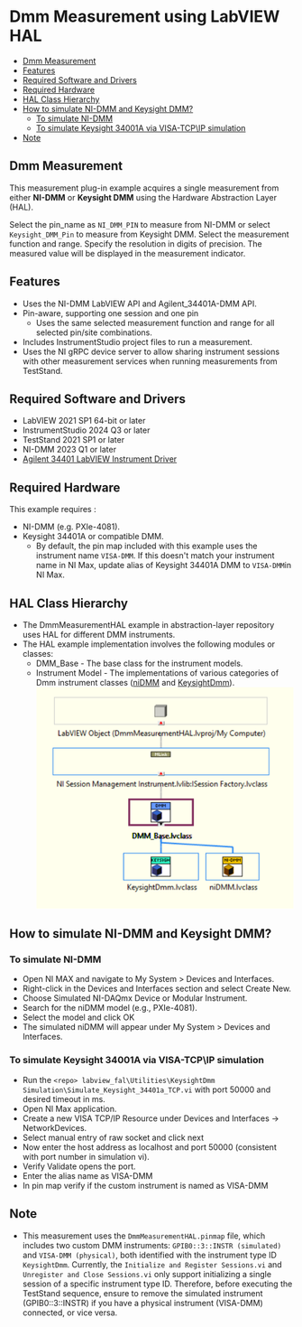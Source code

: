 # Dmm Measurement using LabVIEW HAL

- [Dmm Measurement](#dmm-measurement)
- [Features](#features)
- [Required Software and Drivers](#required-software-and-drivers)
- [Required Hardware](#required-hardware)
- [HAL Class Hierarchy](#hal-class-hierarchy)
- [How to simulate NI-DMM and Keysight DMM?](#how-to-simulate-ni-dmm-and-keysight-dmm)
  - [To simulate NI-DMM](#to-simulate-ni-dmm)
  - [To simulate Keysight 34001A via VISA-TCP\IP simulation](#to-simulate-keysight-34001a-via-visa-tcpip-simulation)
- [Note](#note)

## Dmm Measurement

This measurement plug-in example acquires a single measurement from either **NI-DMM** or **Keysight DMM** using the Hardware Abstraction Layer (HAL).

Select the pin_name as `NI_DMM_PIN` to measure from NI-DMM or select `Keysight_DMM_Pin` to measure from Keysight DMM. Select the measurement function and range. Specify the resolution in digits of precision. The measured value will be displayed in the measurement indicator.

## Features

- Uses the NI-DMM LabVIEW API and Agilent_34401A-DMM API.
- Pin-aware, supporting one session and one pin
  - Uses the same selected measurement function and range for all selected pin/site combinations.
- Includes InstrumentStudio project files to run a measurement.
- Uses the NI gRPC device server to allow sharing instrument sessions with other
  measurement services when running measurements from TestStand.

## Required Software and Drivers

- LabVIEW 2021 SP1 64-bit or later
- InstrumentStudio 2024 Q3 or later
- TestStand 2021 SP1 or later
- NI-DMM 2023 Q1 or later
- [Agilent 34401 LabVIEW Instrument Driver](https://sine.ni.com/apps/utf8/niid_web_display.download_page?p_id_guid=014E7F05D12C6F8BE0440003BA7CCD71)

## Required Hardware

This example requires :

- NI-DMM (e.g. PXIe-4081).
- Keysight 34401A or compatible DMM.
  - By default, the pin map included with this example uses the instrument name
  `VISA-DMM`. If this doesn't match your instrument name in NI Max, update alias of Keysight 34401A DMM to `VISA-DMM`in NI Max.

## HAL Class Hierarchy

- The DmmMeasurementHAL example in abstraction-layer repository uses HAL for different DMM instruments.
- The HAL example implementation involves the following modules or classes:
  - DMM_Base - The base class for the instrument models.
  - Instrument Model - The implementations of various categories of Dmm instrument classes ([niDMM](../../labview_hal/HAL/Instruments/niDMM) and [KeysightDmm](../../labview_hal/HAL/Instruments/KeysightDmm)).
  ![HAL Class Hierarchy](<HAL Class Hierarchy.png>)

## How to simulate NI-DMM and Keysight DMM?

### To simulate NI-DMM

- Open NI MAX and navigate to My System > Devices and Interfaces.
- Right-click in the Devices and Interfaces section and select Create New.
- Choose Simulated NI-DAQmx Device or Modular Instrument.
- Search for the niDMM model (e.g., PXIe-4081).
- Select the model and click OK
- The simulated niDMM will appear under My System > Devices and Interfaces.

### To simulate Keysight 34001A via VISA-TCP\IP simulation

- Run the `<repo> labview_fal\Utilities\KeysightDmm Simulation\Simulate_Keysight_34401a_TCP.vi` with port 50000 and desired timeout in ms.
- Open NI Max application.
- Create a new VISA TCP/IP Resource under Devices and Interfaces -> NetworkDevices.
- Select manual entry of raw socket and click next
- Now enter the host address as localhost and port 50000 (consistent with port number in simulation vi).
- Verify Validate opens the port.
- Enter the alias name as VISA-DMM
- In pin map verify if the custom instrument is named as VISA-DMM

## Note

- This measurement uses the `DmmMeasurementHAL.pinmap` file, which includes two custom DMM instruments:
  `GPIB0::3::INSTR (simulated)` and `VISA-DMM (physical)`, both identified with the instrument
  type ID `KeysightDmm`. Currently, the `Initialize and Register Sessions.vi` and `Unregister and Close Sessions.vi`
  only support initializing a single session of a specific instrument type ID. Therefore, before
  executing the TestStand sequence, ensure to remove the simulated instrument (GPIB0::3::INSTR) if
  you have a physical instrument (VISA-DMM) connected, or vice versa.

